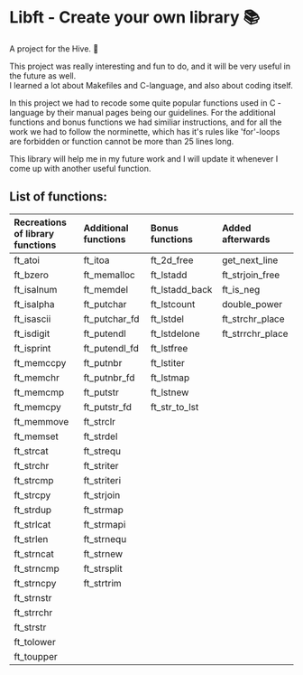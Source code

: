 # Libft - Create your own library 📚  
A project for the Hive. 🐝  
  
This project was really interesting and fun to do, and it will be very useful in the future as well.  
I learned a lot about Makefiles and C-language, and also about coding itself. 

In this project we had to recode some quite popular functions used in C -language by their manual pages being our guidelines. For the additional functions and bonus functions we had similiar instructions, and for all the work we had to follow the norminette, which has it's rules like 'for'-loops are forbidden or function cannot be more than 25 lines long.

This library will help me in my future work and I will update it whenever I come up with another useful function.  

## List of functions:  
  
| Recreations of library functions | Additional functions | Bonus functions | Added afterwards |
| :------------------------------- | :------------------- | :-------------- | :---------------- |
| ft_atoi                          | ft_itoa              | ft_2d_free      | get_next_line
| ft_bzero                         | ft_memalloc          | ft_lstadd       | ft_strjoin_free
| ft_isalnum                       | ft_memdel            | ft_lstadd_back  | ft_is_neg
| ft_isalpha                       | ft_putchar           | ft_lstcount     | double_power
| ft_isascii                       | ft_putchar_fd        | ft_lstdel       | ft_strchr_place
| ft_isdigit                       | ft_putendl           | ft_lstdelone    | ft_strrchr_place
| ft_isprint                       | ft_putendl_fd        | ft_lstfree      |
| ft_memccpy                       | ft_putnbr            | ft_lstiter      |
| ft_memchr                        | ft_putnbr_fd         | ft_lstmap       |
| ft_memcmp                        | ft_putstr            | ft_lstnew       |
| ft_memcpy                        | ft_putstr_fd         | ft_str_to_lst   |
| ft_memmove                       | ft_strclr            |                 |
| ft_memset                        | ft_strdel            |                 |
| ft_strcat                        | ft_strequ            |                 |
| ft_strchr                        | ft_striter           |                 |
| ft_strcmp                        | ft_striteri          |                 |
| ft_strcpy                        | ft_strjoin           |                 |
| ft_strdup                        | ft_strmap            |                 |
| ft_strlcat                       | ft_strmapi           |                 |
| ft_strlen                        | ft_strnequ           |                 |
| ft_strncat                       | ft_strnew            |                 |
| ft_strncmp                       | ft_strsplit          |                 |
| ft_strncpy                       | ft_strtrim           |                 |
| ft_strnstr                       |                      |                 |
| ft_strrchr                       |                      |                 |
| ft_strstr                        |                      |                 |
| ft_tolower                       |                      |                 |
| ft_toupper                       |                      |                 |


